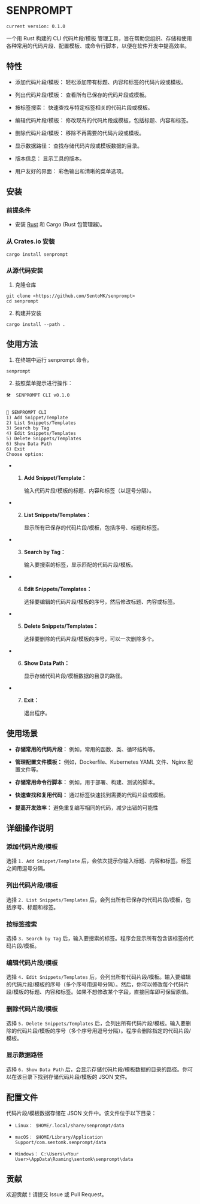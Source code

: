 # SENPROMPT

`current version: 0.1.0`

一个用 Rust 构建的 CLI 代码片段/模板 管理工具，旨在帮助您组织、存储和使用各种常用的代码片段、配置模板、或命令行脚本，以便在软件开发中提高效率。

## 特性

- 添加代码片段/模板： 轻松添加带有标题、内容和标签的代码片段或模板。

- 列出代码片段/模板： 查看所有已保存的代码片段或模板。

- 按标签搜索： 快速查找与特定标签相关的代码片段或模板。

- 编辑代码片段/模板： 修改现有的代码片段或模板，包括标题、内容和标签。

- 删除代码片段/模板： 移除不再需要的代码片段或模板。

- 显示数据路径： 查找存储代码片段或模板数据的目录。

- 版本信息： 显示工具的版本。

- 用户友好的界面： 彩色输出和清晰的菜单选项。

## 安装

### 前提条件

- 安装 [Rust](https://www.rust-lang.org/tools/install) 和 Cargo (Rust 包管理器)。

### 从 Crates.io 安装

```
cargo install senprompt
```

### 从源代码安装

1. 克隆仓库

```
git clone <https://github.com/SentoMK/senprompt>
cd senprompt
```

2. 构建并安装

```
cargo install --path .
```

## 使用方法

1. 在终端中运行 senprompt 命令。

```
senprompt
```

2. 按照菜单提示进行操作：

```
🛠️  SENPROMPT CLI v0.1.0


📂 SENPROMPT CLI
1) Add Snippet/Template
2) List Snippets/Templates
3) Search by Tag
4) Edit Snippets/Templates
5) Delete Snippets/Templates
6) Show Data Path
6) Exit
Choose option:
```

- 1. **Add Snippet/Template：**

     输入代码片段/模板的标题、内容和标签（以逗号分隔）。

- 2. **List Snippets/Templates：**

     显示所有已保存的代码片段/模板，包括序号、标题和标签。

- 3. **Search by Tag：**

     输入要搜索的标签，显示匹配的代码片段/模板。

- 4. **Edit Snippets/Templates：**

     选择要编辑的代码片段/模板的序号，然后修改标题、内容或标签。

- 5. **Delete Snippets/Templates：**

     选择要删除的代码片段/模板的序号，可以一次删除多个。

- 6. **Show Data Path：**

     显示存储代码片段/模板数据的目录的路径。

- 7. **Exit：**

     退出程序。

## 使用场景

- **存储常用的代码片段：** 例如，常用的函数、类、循环结构等。

- **管理配置文件模板：** 例如，Dockerfile、Kubernetes YAML 文件、Nginx 配置文件等。

- **存储常用命令行脚本：** 例如，用于部署、构建、测试的脚本。

- **快速查找和复用代码：** 通过标签快速找到需要的代码片段或模板。

- **提高开发效率：** 避免重复编写相同的代码，减少出错的可能性

## 详细操作说明

### 添加代码片段/模板

选择 `1. Add Snippet/Template` 后，会依次提示你输入标题、内容和标签。标签之间用逗号分隔。

### 列出代码片段/模板

选择 `2. List Snippets/Templates` 后，会列出所有已保存的代码片段/模板，包括序号、标题和标签。

### 按标签搜索

选择 `3. Search by Tag` 后，输入要搜索的标签。程序会显示所有包含该标签的代码片段/模板。

### 编辑代码片段/模板

选择 `4. Edit Snippets/Templates` 后，会列出所有代码片段/模板。输入要编辑的代码片段/模板的序号（多个序号用逗号分隔）。然后，你可以修改每个代码片段/模板的标题、内容和标签。如果不想修改某个字段，直接回车即可保留原值。

### 删除代码片段/模板

选择 `5. Delete Snippets/Templates` 后，会列出所有代码片段/模板。输入要删除的代码片段/模板的序号（多个序号用逗号分隔）。程序会删除指定的代码片段/模板。

### 显示数据路径

选择 `6. Show Data Path` 后，会显示存储代码片段/模板数据的目录的路径。你可以在该目录下找到存储代码片段/模板的 JSON 文件。

## 配置文件

代码片段/模板数据存储在 JSON 文件中。该文件位于以下目录：

- `Linux： $HOME/.local/share/senprompt/data`

- `macOS： $HOME/Library/Application Support/com.sentomk.senprompt/data`

- `Windows： C:\Users\<Your User>\AppData\Roaming\sentomk\senprompt\data`

## 贡献

欢迎贡献！请提交 Issue 或 Pull Request。
